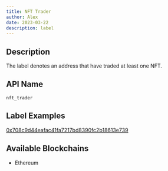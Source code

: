 ```yaml
---
title: NFT Trader
author: Alex
date: 2023-03-22
description: label
---
```


## Description

The label denotes an address that have traded at least one NFT.

## API Name

`nft_trader`


## Label Examples

[0x708c9d44eafac41fa7217bd8390fc2b18613e739](https://etherscan.io/address/0x708c9d44eafac41fa7217bd8390fc2b18613e739)

## Available Blockchains

* Ethereum
